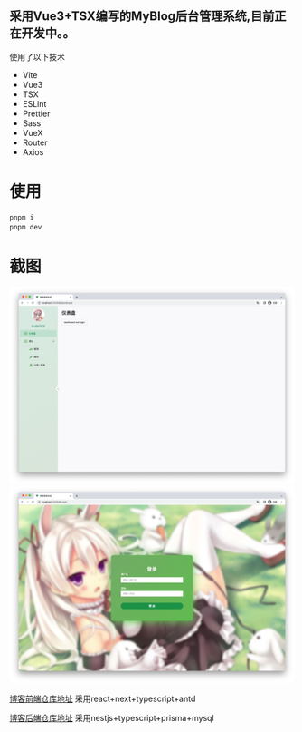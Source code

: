 ## 采用Vue3+TSX编写的MyBlog后台管理系统,目前正在开发中。。

使用了以下技术

- Vite
- Vue3
- TSX
- ESLint
- Prettier
- Sass
- VueX
- Router
- Axios

# 使用

```sh
pnpm i
pnpm dev
```

# 截图

<p align="middle">
<img src="https://github.com/Elmge/MyBlog-Admin/blob/master/images/image3.jpg" width="1000" alt="界面1" />
<img src="https://github.com/Elmge/MyBlog-Admin/blob/master/images/image4.jpg" width="1000" alt="界面2" />
</p>

[博客前端仓库地址](https://github.com/Elmge/MyBlog) 采用react+next+typescript+antd

[博客后端仓库地址](https://github.com/Elmge/MyBlog-Server) 采用nestjs+typescript+prisma+mysql
